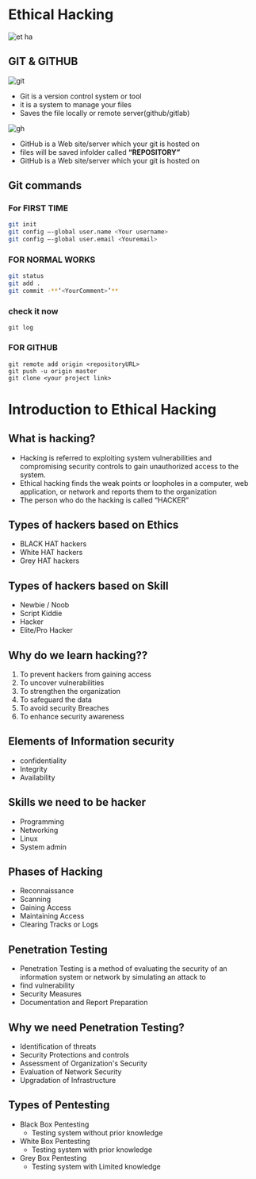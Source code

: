 # **Ethical Hacking**

![et ha](https://user-images.githubusercontent.com/99808732/207369861-101b94f7-e615-4503-a568-943356d64759.jpeg)

## GIT & GITHUB
![git](https://user-images.githubusercontent.com/99808732/207377291-b35dc5f8-b30f-4e87-93b6-f5968acb1215.png)
  - Git is a version control system or tool
  - it is a system to manage your files
  - Saves the file locally or remote server(github/gitlab)

  ![gh](https://user-images.githubusercontent.com/99808732/207377977-0627b3a0-4e6a-4f6d-8475-0cd3b73525b9.png)
  - GitHub is a Web site/server which your git is hosted on
  - files will be saved infolder called **“REPOSITORY”**
  - GitHub is a Web site/server which your git is hosted on
## Git commands

### For FIRST TIME

```bash
git init
git config –-global user.name <Your username>
git config –-global user.email <Youremail>
```

### FOR NORMAL WORKS

```bash
git status
git add .
git commit -**‘<YourComment>’** 
```

### check it now

```
git log
```
### FOR GITHUB

```
git remote add origin <repositoryURL>
git push -u origin master
git clone <your project link>
```

# **Introduction to Ethical Hacking**
## What is hacking?

- Hacking is referred to exploiting system vulnerabilities
and compromising security controls to gain unauthorized
access to the system.
- Ethical hacking finds the weak points or loopholes in a
computer, web application, or network and reports them
to the organization
- The person who do the hacking is called “HACKER”

## Types of hackers based on Ethics
   - BLACK HAT hackers
   - White HAT hackers
   - Grey HAT hackers
##  Types of hackers based on Skill
   - Newbie / Noob
   - Script Kiddie
   - Hacker
   - Elite/Pro Hacker

## Why do we learn hacking??

1. To prevent hackers from gaining access
2. To uncover vulnerabilities
3. To strengthen the organization
4. To safeguard the data
5. To avoid security Breaches
6. To enhance security awareness

## Elements of Information security
 - confidentiality 
 - Integrity
 - Availability 
 ## Skills we need to be hacker
  - Programming
  - Networking
  - Linux
  - System admin

  ## Phases of Hacking
  - Reconnaissance
  - Scanning
  - Gaining Access
  - Maintaining Access
  - Clearing Tracks or Logs

  ## Penetration Testing

  - Penetration Testing is a method of evaluating
the security of an information system or
network by simulating an attack to
  - find vulnerability
  - Security Measures
  - Documentation and Report Preparation

## Why we need Penetration Testing?

  - Identification of threats
  - Security Protections and controls
  - Assessment of Organization's Security
  - Evaluation of Network Security
  - Upgradation of Infrastructure
## Types of Pentesting
   - Black Box Pentesting
     - Testing system without prior knowledge
   - White Box Pentesting
      - Testing system with prior knowledge
   - Grey Box Pentesting
      - Testing system with Limited knowledge 
